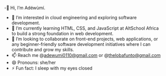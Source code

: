 -👋 Hi, I’m Adéwùmí.
- 👀 I’m interested in cloud engineering and exploring software development.
- 🌱 I’m currently learning HTML, CSS, and JavaScript at AltSchool Africa to build a strong foundation in web development.
- 💞️ I’m looking to collaborate on front-end projects, web applications, or any beginner-friendly software development initiatives where I can contribute and grow my skills.
- 📫 Reach me @adewumi0110@gmail.com or @thelobafunto@gmail.com
- 😄 Pronouns: she/her
- ⚡ Fun fact: I sleep with my eyes closed

<!---
Adewuumii/Adewuumii is a ✨ special ✨ repository because its `README.md` (this file) appears on your GitHub profile.
You can click the Preview link to take a look at your changes.
--->
